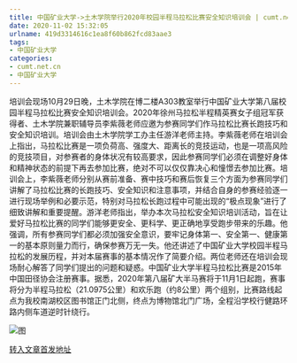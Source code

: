 ```yaml
---
title: 中国矿业大学->土木学院举行2020年校园半程马拉松比赛安全知识培训会 | cumt.net.cn
date: 2020-11-02 15:32:05
urlname: 419d3314616c1ea8f60b862fcd83aae3
tags: 
- 中国矿业大学
categories:
- cumt.net.cn
- 中国矿业大学
---
```

培训会现场10月29日晚，土木学院在博二楼A303教室举行中国矿业大学第八届校园半程马拉松比赛安全知识培训会。2020年徐州马拉松半程精英赛女子组冠军获得者、土木学院兼职辅导员李紫薇老师应邀为参赛同学们作马拉松比赛长跑技巧和安全知识培训。培训会由土木学院学工办主任游洋老师主持。李紫薇老师在培训会上指出，马拉松比赛是一项负荷高、强度大、距离长的竞技运动，也是一项高风险的竞技项目，对参赛者的身体状况有较高要求，因此参赛同学们必须在调整好身体和精神状态的前提下再去参加比赛，绝对不可以仅仅靠决心和憧憬去参加比赛。培训会上，李紫薇老师分别从赛前准备、赛中技巧和赛后恢复三个方面为参赛同学们讲解了马拉松比赛的长跑技巧、安全知识和注意事项，并结合自身的参赛经验逐一进行现场举例和必要示范，特别对马拉松长跑过程中可能出现的“极点现象”进行了细致讲解和重要提醒。游洋老师指出，举办本次马拉松安全知识培训活动，旨在让爱好马拉松比赛的同学们能够更安全、更科学、更正确地享受跑步带来的乐趣。他强调，所有参赛同学们都必须加强安全意识，要牢记身体第一、安全第一、健康第一的基本原则量力而行，确保参赛万无一失。他还讲述了中国矿业大学校园半程马拉松的发展历程，并对本届赛事的基本情况作了简要介绍。两位老师还在培训会现场耐心解答了同学们提出的问题和疑惑。中国矿业大学半程马拉松比赛是2015年中国田径协会注册赛事。据悉，2020年第八届矿大半马赛将于11月1日起跑，赛事将分为半程马拉松（21.0975公里）和欢乐跑（约8公里）两个组别，比赛路线起点为我校南湖校区图书馆正门北侧，终点为博物馆北门广场，全程沿学校行健路环路内侧车道逆时针绕行。

![图](http://xwzx.cumt.edu.cn/_upload/article/images/8e/6e/e292d150437bacbc95c5e679c3a7/7cce2781-a6a0-46c1-a507-ce315ed556bc.jpg)

[转入文章首发地址](http://xwzx.cumt.edu.cn/d8/70/c523a579696/page.htm)